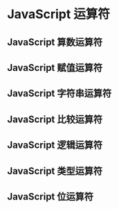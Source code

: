 # JavaScript 运算符

## JavaScript 算数运算符

## JavaScript 赋值运算符

## JavaScript 字符串运算符

## JavaScript 比较运算符

## JavaScript 逻辑运算符

## JavaScript 类型运算符

## JavaScript 位运算符

